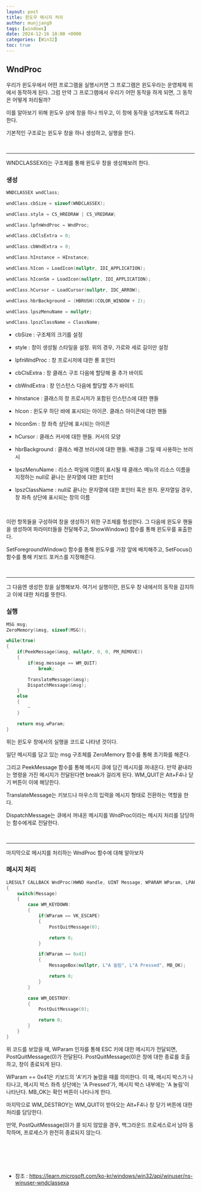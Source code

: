 ```yaml
---
layout: post
title: 윈도우 메시지 처리
author: munjjang9
tags: [windows]
date: 2024-12-16 18:00 +0900
categories: [Win32]
toc: true
---
```


## WndProc

우리가 윈도우에서 어떤 프로그램을 실행시키면 그 프로그램은 윈도우라는 운영체제 위에서 동작하게 된다. 그럼 만약 그 프로그램에서 우리가 어떤 동작을 하게 되면, 그 동작은 어떻게 처리될까?

이를 알아보기 위해 윈도우 상에 창을 하나 띄우고, 이 창에 동작을 넘겨보도록 하려고 한다.

기본적인 구조로는 윈도우 창을 하나 생성하고, 실행을 한다.

<br>

---

WNDCLASSEX라는 구조체를 통해 윈도우 창을 생성해보려 한다.

### 생성

```c
WNDCLASSEX wndClass;

wndClass.cbSize = sizeof(WNDCLASSEX); 

wndClass.style = CS_HREDRAW | CS_VREDRAW;

wndClass.lpfnWndProc = WndProc;

wndClass.cbClsExtra = 0;

wndClass.cbWndExtra = 0;

wndClass.hInstance = HInstance;

wndClass.hIcon = LoadIcon(nullptr, IDI_APPLICATION);

wndClass.hIconSm = LoadIcon(nullptr, IDI_APPLICATION);

wndClass.hCursor = LoadCursor(nullptr, IDC_ARROW);

wndClass.hbrBackground = (HBRUSH)(COLOR_WINDOW + 2);

wndClass.lpszMenuName = nullptr;

wndClass.lpszClassName = ClassName;
```

- cbSize : 구조체의 크기를 설정

- style : 창이 생성될 스타일을 설정. 위의 경우, 가로와 세로 길이만 설정

- lpfnWndProc : 창 프로시저에 대한 롱 포인터

- cbClsExtra : 창 클래스 구조 다음에 할당해 줄 추가 바이트

- cbWndExtra : 창 인스턴스 다음에 할당할 추가 바이트

- hInstance : 클래스의 창 프로시저가 포함된 인스턴스에 대한 핸들

- hIcon : 윈도우 하단 바에 표시되는 아이콘. 클래스 아이콘에 대한 핸들

- hIconSm : 창 좌측 상단에 표시되는 아이콘

- hCursor : 클래스 커서에 대한 핸들. 커서의 모양

- hbrBackground : 클래스 배경 브러시에 대한 핸들. 배경을 그릴 때 사용하는 브러시

- lpszMenuName : 리소스 파일에 이름이 표시될 때 클래스 메뉴의 리소스 이름을 지정하는 null로 끝나는 문자열에 대한 포인터

- lpszClassName : null로 끝나는 문자열에 대한 포인터 혹은 원자. 문자열일 경우, 창 좌측 상단에 표시되는 창의 이름

<br>

이런 항목들을 구성하여 창을 생성하기 위한 구조체를 형성한다. 그 다음에 윈도우 핸들을 생성하여 파라미터들을 전달해주고, ShowWindow() 함수를 통해 윈도우를 표출한다.

SetForegroundWindow() 함수를 통해 윈도우를 가장 앞에 배치해주고, SetFocus() 함수를 통해 키보드 포커스를 지정해준다.

<br>

---

그 다음엔 생성한 창을 실행해보자. 여기서 실행이란, 윈도우 창 내에서의 동작을 감지하고 이에 대한 처리를 뜻한다.

### 실행

```c
MSG msg;
ZeroMemory(&msg, sizeof(MSG));

while(true)
{
    if(PeekMessage(&msg, nullptr, 0, 0, PM_REMOVE))
    {
        if(msg.message == WM_QUIT)
            break;

        TranslateMessage(&msg);
        DispatchMessage(&msg);
    }
    else
    {
        ~
    }

    return msg.wParam;
}
```

위는 윈도우 창에서의 실행을 코드로 나타낸 것이다.

일단 메시지를 담고 있는 msg 구조체를 ZeroMemory 함수를 통해 초기화를 해준다.

그리고 PeekMessage 함수를 통해 메시지 큐에 담긴 메시지를 꺼내온다. 만약 끝내라는 명령을 가진 메시지가 전달된다면 break가 걸리게 된다. WM_QUIT은 Alt+F4나 닫기 버튼이 이에 해당한다.

TranslateMessage는 키보드나 마우스의 입력을 메시지 형태로 전환하는 역할을 한다.

DispatchMessage는 큐에서 꺼내온 메시지를 WndProc이라는 메시지 처리를 담당하는 함수에게로 전달한다.

<br>

---

마지막으로 메시지를 처리하는 WndProc 함수에 대해 알아보자

### 메시지 처리

```c
LRESULT CALLBACK WndProc(HWND Handle, UINT Message, WPARAM WParam, LPARAM LParam)
{
    switch(Message)
    {
        case WM_KEYDOWN:
        {
            if(WParam == VK_ESCAPE)
            {
                PostQuitMessage(0);

                return 0;
            }

            if(WParam == 0x41)
            {
                MessageBox(nullptr, L"A 눌림", L"A Pressed", MB_OK);

                return 0;
            }
        }

        case WM_DESTROY:
        {
            PostQuitMessage(0);

            return 0;
        }
    }
}
```

위 코드를 보았을 때, WParam 인자를 통해 ESC 키에 대한 메시지가 전달되면, PostQuitMessage(0)가 전달된다. PostQuitMessage(0)은 창에 대한 종료를 호출하고, 창이 종료되게 된다.

WParam == 0x41은 키보드의 'A'키가 눌렸을 때를 의미한다. 이 때, 메시지 박스가 나타나고, 메시지 박스 좌측 상단에는 'A Pressed'가, 메시지 박스 내부에는 'A 눌림'이 나타난다. MB_OK는 확인 버튼이 나타나게 한다.

마지막으로 WM_DESTROY는 WM_QUIT이 받아오는 Alt+F4나 창 닫기 버튼에 대한 처리를 담당한다.

만약, PostQuitMessage(0)가 콜 되지 않았을 경우, 백그라운드 프로세스로서 남아 동작하며, 프로세스가 완전히 종료되지 않는다.

<br>
<br>
<br>
<br>

- 참조 : https://learn.microsoft.com/ko-kr/windows/win32/api/winuser/ns-winuser-wndclassexa